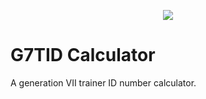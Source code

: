 <p align="center"><img src="https://github.com/kvpb/G7TIDcalculator/blob/main/Screen%20Shot.gif"></a></p>

# G7TID Calculator
A generation VII trainer ID number calculator.
